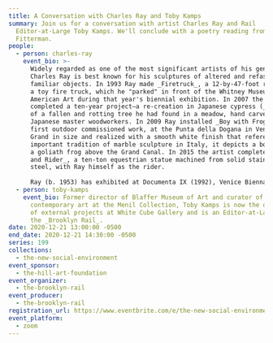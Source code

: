 ```yaml
---
title: A Conversation with Charles Ray and Toby Kamps
summary: Join us for a conversation with artist Charles Ray and Rail
  Editor-at-Large Toby Kamps. We'll conclude with a poetry reading from Robert
  Fitterman.
people:
  - person: charles-ray
    event_bio: >-
      Widely regarded as one of the most significant artists of his generation,
      Charles Ray is best known for his sculptures of altered and refashioned
      familiar objects. In 1993 Ray made _Firetruck_, a 12-by-47-foot replica of
      a toy fire truck, which he "parked" in front of the Whitney Museum of
      American Art during that year's biennial exhibition. In 2007 the artist
      completed a ten-year project—a re-creation in Japanese cypress (_Hinoki_)
      of a fallen and rotting tree he had found in a meadow, hand carved by
      Japanese master woodworkers. In 2009 Ray installed _Boy with Frog_, his
      first outdoor commissioned work, at the Punta della Dogana in Venice.
      Grand in size and realized with a smooth white finish that references the
      important tradition of marble sculpture in Italy, it depicts a boy holding
      a goliath frog above the Grand Canal. In 2015 the artist completed _Horse
      and Rider_, a ten-ton equestrian statue machined from solid stainless
      steel, with Ray himself as the rider.  
        
      Ray (b. 1953) has exhibited at Documenta IX (1992), Venice Biennales in 1993, 2003, and 2013 and five Whitney Biennials, and he has had one-person museum exhibitions in Basel, Chicago, London, Los Angeles, Milan, Bern, Vienna, and Oslo, among other cities. Ray lives and works in Los Angeles.
  - person: toby-kamps
    event_bio: Former director of Blaffer Museum of Art and curator of modern and
      contemporary art at the Menil Collection, Toby Kamps is now the director
      of external projects at White Cube Gallery and is an Editor-at-Large for
      the _Brooklyn Rail_.
date: 2020-12-21 13:00:00 -0500
end_date: 2020-12-21 14:30:00 -0500
series: 199
collections:
  - the-new-social-environment
event_sponsor:
  - the-hill-art-foundation
event_organizer:
  - the-brooklyn-rail
event_producer:
  - the-brooklyn-rail
registration_url: https://www.eventbrite.com/e/the-new-social-environment-199-charles-ray-tickets-132188500363
event_platform:
  - zoom
---
```

